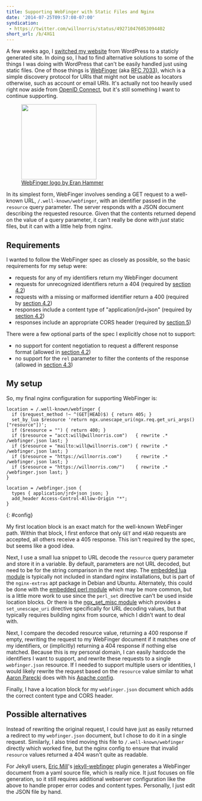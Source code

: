 ```yaml
---
title: Supporting WebFinger with Static Files and Nginx
date: '2014-07-25T09:57:08-07:00'
syndication:
 - https://twitter.com/willnorris/status/492710476053094402
short_url: /b/4XG1
---
```


A few weeks ago, I [switched my website][] from WordPress to a staticly generated site.  In doing so, I had to find
alternative solutions to some of the things I was doing with WordPress that can't be easily handled just using static
files.  One of those things is [WebFinger][] (aka [RFC 7033][]), which is a simple discovery protocol for URIs that
might not be usable as locators otherwise, such as account or email URIs.  It's actually not too heavily used right now
aside from [OpenID Connect][], but it's still something I want to continue supporting.

<figure class="alignright">
  <img src="webfinger.svg" height="200">
  <figcaption><a href="https://github.com/webfinger/assets/tree/gh-pages/logo">WebFinger logo by Eran Hammer</a></figcaption>
</figure>

In its simplest form, WebFinger involves sending a GET request to a well-known URL, `/.well-known/webfinger`, with an
identifier passed in the `resource` query parameter.  The server responds with a JSON document describing the requested
resource.  Given that the contents returned depend on the value of a query parameter, it can't really be done with *just*
static files, but it can with a little help from nginx.

## Requirements ##

I wanted to follow the WebFinger spec as closely as possible, so the basic requirements for my setup were:

 - requests for any of my identifiers return my WebFinger document
 - requests for unrecognized identifiers return a 404 (required by [section 4.2][])
 - requests with a missing or malformed identifier return a 400 (required by [section 4.2][])
 - responses include a content type of "application/jrd+json" (required by [section 4.2][])
 - responses include an appropriate CORS header (required by [section 5][])

There were a few optional parts of the spec I explicitly chose not to support:

 - no support for content negotiation to request a different response format (allowed in [section 4.2][])
 - no support for the `rel` parameter to filter the contents of the response (allowed in [section 4.3][])

## My setup ##

So, my final nginx configuration for supporting WebFinger is:

```
location = /.well-known/webfinger {
  if ($request_method !~ ^(GET|HEAD)$) { return 405; }
  set_by_lua $resource 'return ngx.unescape_uri(ngx.req.get_uri_args()["resource"])';
  if ($resource = "") { return 400; }
  if ($resource = "acct:will@willnorris.com")   { rewrite .* /webfinger.json last; }
  if ($resource = "mailto:will@willnorris.com") { rewrite .* /webfinger.json last; }
  if ($resource = "https://willnorris.com")     { rewrite .* /webfinger.json last; }
  if ($resource = "https://willnorris.com/")    { rewrite .* /webfinger.json last; }
}

location = /webfinger.json {
  types { application/jrd+json json; }
  add_header Access-Control-Allow-Origin "*";
}
```
{: #config}

My first location block is an exact match for the well-known WebFinger path.  Within that block, I first enforce that
only `GET` and `HEAD` requests are accepted, all others receive a 405 response.  This isn't required by the spec, but
seems like a good idea.

Next, I use a small lua snippet to URL decode the `resource` query parameter and store it in a variable.  By default,
parameters are not URL decoded, but need to be for the string comparison in the next step.  The [embedded lua module][]
is typically not included in standard nginx installations, but is part of the `nginx-extras` apt package in Debian and
Ubuntu.  Alternately, this could be done with the [embedded perl module][] which may be more common, but is a little more
work to use since the `perl_set` directive can't be used inside location blocks.  Or there is the [ngx_set_misc
module][] which provides a `set_unescape_uri` directive specifically for URL decoding values, but that typically
requires building nginx from source, which I didn't want to deal with.

Next, I compare the decoded resource value, returning a 400 response if empty, rewriting the request to my WebFinger
document if it matches one of my identifiers, or (implicitly) returning a 404 response if nothing else matched.  Because
this is my personal domain, I can easily hardcode the identifiers I want to support, and rewrite these requests to a
single `webfinger.json` resource.  If I needed to support multiple users or identities, I would likely rewrite the
request based on the `resource` value similar to what [Aaron Parecki][] does with his [Apache config][].

Finally, I have a location block for my `webfinger.json` document which adds the correct content type and CORS header.

## Possible alternatives ##

Instead of rewriting the original request, I could have just as easily returned a redirect to my `webfinger.json`
document, but I chose to do it in a single request.  Similarly, I also tried moving this file to
`/.well-known/webfinger` directly which worked fine, but the nginx config to ensure that invalid `resource` values
returned a 404 wasn't quite as readable.

For Jekyll users, [Eric Mill][]'s [jekyll-webfinger][] plugin generates a WebFinger document from a yaml source file,
which is really nice.  It just focuses on file generation, so it still requires additional webserver configuration like
the above to handle proper error codes and content types.  Personally, I just edit the JSON file by hand.

[switched my website]: /2014/07/one-step-forward-two-steps-back
[WebFinger]: http://webfinger.net/
[RFC 7033]: https://tools.ietf.org/html/rfc7033
[OpenID Connect]: http://openid.net/specs/openid-connect-discovery-1_0.html
[section 4.2]: https://tools.ietf.org/html/rfc7033#section-4.2
[section 4.3]: https://tools.ietf.org/html/rfc7033#section-4.3
[section 5]: https://tools.ietf.org/html/rfc7033#section-5
[embedded lua module]: http://wiki.nginx.org/HttpLuaModule
[embedded perl module]: http://nginx.org/en/docs/http/ngx_http_perl_module.html
[ngx_set_misc module]: http://wiki.nginx.org/HttpSetMiscModule
[Aaron Parecki]: https://aaronparecki.com/
[Apache config]: https://gist.github.com/aaronpk/5846789
[Eric Mill]: https://konklone.com/
[jekyll-webfinger]: https://github.com/konklone/jekyll-webfinger
